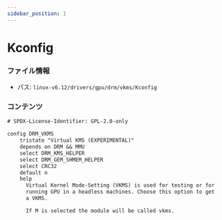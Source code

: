 ```yaml
---
sidebar_position: 1
---
```

# Kconfig

### ファイル情報

- パス: `linux-v6.12/drivers/gpu/drm/vkms/Kconfig`

### コンテンツ

```txt
# SPDX-License-Identifier: GPL-2.0-only

config DRM_VKMS
	tristate "Virtual KMS (EXPERIMENTAL)"
	depends on DRM && MMU
	select DRM_KMS_HELPER
	select DRM_GEM_SHMEM_HELPER
	select CRC32
	default n
	help
	  Virtual Kernel Mode-Setting (VKMS) is used for testing or for
	  running GPU in a headless machines. Choose this option to get
	  a VKMS.

	  If M is selected the module will be called vkms.

```
